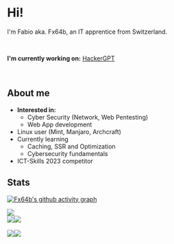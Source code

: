 # Hi!
I'm Fabio aka. Fx64b, an IT apprentice from Switzerland.

<br>

**I'm currently working on:** [HackerGPT](https://github.com/Hacker-GPT/HackerGPT)

<br>

## About me
- **Interested in:**
  - Cyber Security (Network, Web Pentesting)
  - Web App development
- Linux user (Mint, Manjaro, Archcraft)
- Currently learning
  - Caching, SSR and Optimization
  - Cybersecurity fundamentals
- ICT-Skills 2023 competitor

## Stats

[![Fx64b's github activity graph](https://github-readme-activity-graph.vercel.app/graph?username=fx64b&bg_color=000000&color=ffffff&line=5e5c64&point=403d3d&area=true&hide_border=true)](https://github.com/ashutosh00710/github-readme-activity-graph)

<img src="https://github-readme-stats.vercel.app/api/wakatime?username=Fx64b&api_domain=wakapi.dev&bg_color=1A202C&title_color=2F855A&icon_color=2F855A&text_color=ffffff&custom_title=Wakapi%20Stats&layout=compact" />
<div style="display: flex; flex-direction: row;">
  <img src="https://img.shields.io/endpoint?url=https://wakapi.dev/api/compat/shields/v1/Fx64b/interval:today&style=flat-square&color=2F855A&label=today" />
  <img src="https://img.shields.io/endpoint?url=https://wakapi.dev/api/compat/shields/v1/Fx64b/interval:30_days&style=flat-square&color=2F855A&label=last 30d" />
</div>
<br>
<div style="display: flex; flex-direction: row;">
  <img src="https://github-readme-stats.vercel.app/api?username=fx64b&count_private=true&theme=dark" />
  <img src="https://github-readme-stats.vercel.app/api/top-langs/?username=fx64b&theme=dark&layout=compact" />
</div>

